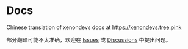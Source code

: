 # Docs
Chinese translation of xenondevs docs at https://xenondevs.tree.pink

部分翻译可能不太准确，欢迎在 [Issues](https://github.com/NetheriteTree/xenondevsDocs/issues) 或 [Discussions](https://github.com/NetheriteTree/xenondevsDocs/discussions) 中提出问题。
